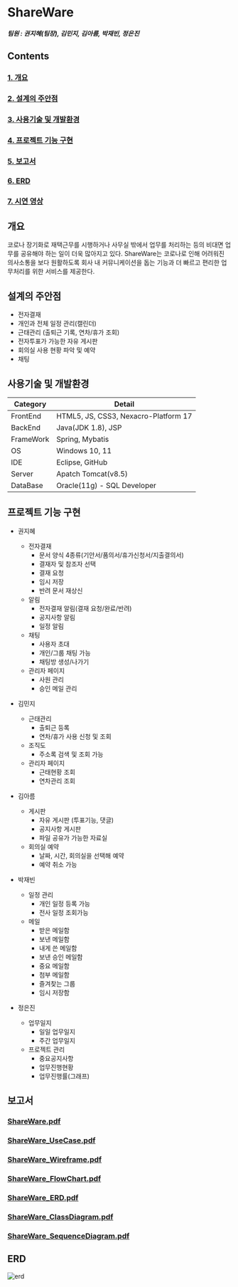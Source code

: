 # ShareWare
##### 팀원 : 권지혜(팀장), 김민지, 김아름, 박재빈, 정은진 


## Contents
### [1. 개요](#개요)
### [2. 설계의 주안점](#설계의-주안점)
### [3. 사용기술 및 개발환경](#사용기술-및-개발환경)
### [4. 프로젝트 기능 구현](#프로젝트-기능-구현)
### [5. 보고서](#보고서)
### [6. ERD](#ERD)
### [7. 시연 영상](#시연-영상)

## 개요
코로나 장기화로 재택근무를 시행하거나 사무실 밖에서 업무를 처리하는 등의 비대면 업무를 공유해야 하는 일이 더욱 많아지고
있다. ShareWare는 코로나로 인해 어려워진 의사소통을 보다 원활하도록 회사 내 커뮤니케이션을 돕는 기능과 더 빠르고 편리한 
업무처리를 위한 서비스를 제공한다. 


## 설계의 주안점
* 전자결재
* 개인과 전체 일정 관리(캘린더) 
* 근태관리 (출퇴근 기록, 연차/휴가 조회)
* 전자투표가 가능한 자유 게시판 
* 회의실 사용 현황 파악 및 예약 
* 채팅

## 사용기술 및 개발환경
|Category | Detail |
| ------- | ------ |
| FrontEnd | HTML5, JS, CSS3, Nexacro-Platform 17|
| BackEnd  | Java(JDK 1.8), JSP |
| FrameWork| Spring, Mybatis |
| OS       | Windows 10, 11 |
| IDE      | Eclipse, GitHub |
| Server   | Apatch Tomcat(v8.5) |
| DataBase | Oracle(11g) - SQL Developer |

## 프로젝트 기능 구현
* 권지혜
  + 전자결재 
    + 문서 양식 4종류(기안서/품의서/휴가신청서/지출결의서)
    + 결재자 및 참조자 선택
    + 결재 요청
    + 임시 저장
    + 반려 문서 재상신
  + 알림
    + 전자결재 알림(결재 요청/완료/반려)
    + 공지사항 알림
    + 일정 알림
  + 채팅 
    + 사용자 초대
    + 개인/그룹 채팅 가능
    + 채팅방 생성/나가기
  + 관리자 페이지
    +  사원 관리
    +  승인 메일 관리
  
* 김민지
  + 근태관리 
     + 출퇴근 등록
     + 연차/휴가 사용 신청 및 조회
  + 조직도
     + 주소록 검색 및 조회 가능  
  + 관리자 페이지
     + 근태현황 조회
     + 연차관리 조회

* 김아름 
  + 게시판 
     + 자유 게시판 (투표기능, 댓글) 
     + 공지사항 게시판 
     + 파일 공유가 가능한 자료실 
  + 회의실 예약
     + 날짜, 시간, 회의실을 선택해 예약
     + 예약 취소 가능

 * 박재빈 
   + 일정 관리 
     + 개인 일정 등록 가능
     + 전사 일정 조회가능 
   + 메일
     + 받은 메일함
     + 보낸 메일함
     + 내게 쓴 메일함
     + 보낸 승인 메일함
     + 중요 메일함
     + 첨부 메일함
     + 즐겨찾는 그룹
     + 임시 저장함
 
 * 정은진
   + 업무일지 
     + 일일 업무일지 
     + 주간 업무일지 
   + 프로젝트 관리 
     + 중요공지사항
     + 업무진행현황 
     + 업무진행률(그래프)

## 보고서
### [ShareWare.pdf](https://github.com/1129khNexapring/ShareWare/files/8842049/ShareWare.pdf)
### [ShareWare_UseCase.pdf](https://github.com/1129khNexapring/ShareWare/files/8842050/ShareWare_UseCase.pdf)
### [ShareWare_Wireframe.pdf](https://github.com/1129khNexapring/ShareWare/files/8842051/ShareWare_Wireframe.pdf)
### [ShareWare_FlowChart.pdf](https://github.com/1129khNexapring/ShareWare/files/8842052/ShareWare_FlowChart.pdf)
### [ShareWare_ERD.pdf](https://github.com/1129khNexapring/ShareWare/files/8842053/ShareWare_ERD.pdf)
### [ShareWare_ClassDiagram.pdf](https://github.com/1129khNexapring/ShareWare/files/8842054/ShareWare_ClassDiagram.pdf)
### [ShareWare_SequenceDiagram.pdf](https://github.com/1129khNexapring/ShareWare/files/8842055/ShareWare_SequenceDiagram.pdf)

## ERD
![erd](https://user-images.githubusercontent.com/97680096/171777191-c342807c-3b1a-4cd6-ace8-cbd9e7108e6c.png)
